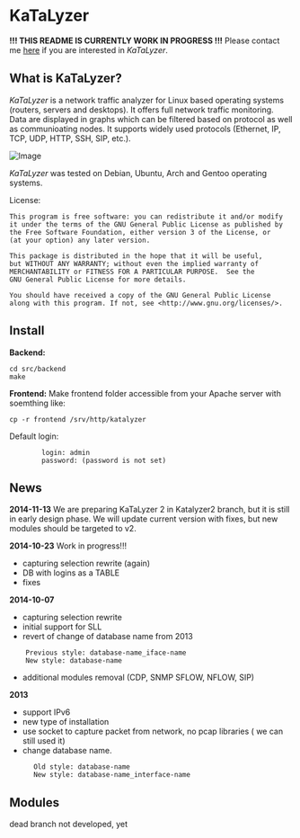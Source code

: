 KaTaLyzer
==============

**!!! THIS README IS CURRENTLY WORK IN PROGRESS !!!** Please contact me <a href="mailto://roman.bronis@gmail.com">here</a> if you are interested in _KaTaLyzer_.

What is KaTaLyzer?
----------------------
_KaTaLyzer_ is a network traffic analyzer for Linux based operating systems (routers, servers and desktops). 
It offers full network traffic monitoring. Data are displayed in graphs which can be filtered based on protocol 
as well as communioating nodes. It supports widely used protocols (Ethernet, IP, TCP, UDP, HTTP, SSH, SIP, etc.).


![Image](http://www.katalyzer.sk/images/slide1.png)

_KaTaLyzer_ was tested on Debian, Ubuntu, Arch and Gentoo operating systems.

License:

    This program is free software: you can redistribute it and/or modify
    it under the terms of the GNU General Public License as published by
    the Free Software Foundation, either version 3 of the License, or
    (at your option) any later version.

    This package is distributed in the hope that it will be useful,
    but WITHOUT ANY WARRANTY; without even the implied warranty of
    MERCHANTABILITY or FITNESS FOR A PARTICULAR PURPOSE.  See the
    GNU General Public License for more details.

    You should have received a copy of the GNU General Public License
    along with this program. If not, see <http://www.gnu.org/licenses/>.

Install
----------
**Backend:**
```
cd src/backend
make
```

**Frontend:**
Make frontend folder accessible from your Apache server with soemthing like:
```
cp -r frontend /srv/http/katalyzer
```
Default login:
```
		login: admin
		password: (password is not set)
```

News
----------
**2014-11-13**
We are preparing KaTaLyzer 2 in Katalyzer2 branch, but it is still in early design phase.
We will update current version with fixes, but new modules should be targeted to v2.

**2014-10-23**
Work in progress!!!
- capturing selection rewrite (again)
- DB with logins as a TABLE
- fixes

**2014-10-07**
- capturing selection rewrite
- initial support for SLL
- revert of change of database name from 2013
```
	Previous style: database-name_iface-name
	New style: database-name
```
- additional modules removal (CDP, SNMP SFLOW, NFLOW, SIP)

**2013**
- support IPv6
- new type of installation
- use socket to capture packet from network, no pcap libraries ( we can still used it)
- change database name.
```
      Old style: database-name
      New style: database-name_interface-name
```

	  
Modules
-----------------------
dead branch
not developed, yet

